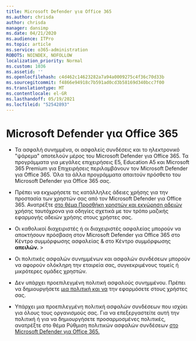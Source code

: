 ```yaml
---
title: Microsoft Defender για Office 365
ms.author: chrisda
author: chrisda
manager: dansimp
ms.date: 04/21/2020
ms.audience: ITPro
ms.topic: article
ms.service: o365-administration
ROBOTS: NOINDEX, NOFOLLOW
localization_priority: Normal
ms.custom: 1036
ms.assetid: ''
ms.openlocfilehash: c4d462c14623282a7a94a0009275c4f36c70d33b
ms.sourcegitcommit: f4866e94918c7b591ad0cd3b58169d340bcc7f00
ms.translationtype: MT
ms.contentlocale: el-GR
ms.lasthandoff: 05/19/2021
ms.locfileid: "52542893"
---
```

# <a name="microsoft-defender-for-office-365"></a>Microsoft Defender για Office 365

- Τα ασφαλή συνημμένα, οι ασφαλείς συνδέσεις και το ηλεκτρονικό "ψάρεμα" αποτελούν μέρος του Microsoft Defender για Office 365. Τα προγράμματα για μεγάλες επιχειρήσεις E5, Education A5 και Microsoft 365 Premium για Επιχειρήσεις περιλαμβάνουν τον Microsoft Defender για Office 365. Όλα τα άλλα προγράμματα απαιτούν πρόσθετο του Microsoft Defender για Office 365 σας.

- Πρέπει να εκχωρήσετε τις κατάλληλες άδειες χρήσης για την προστασία των χρηστών σας από τον Microsoft Defender για Office 365. Ανατρέξτε [στο θέμα Προσθήκη χρηστών και εκχώρηση αδειών](/microsoft-365/admin/add-users/add-users) χρήσης ταυτόχρονα για οδηγίες σχετικά με τον τρόπο μαζικής εφαρμογής αδειών χρήσης στους χρήστες σας.

- Οι καθολικοί διαχειριστές ή οι διαχειριστές ασφαλείας μπορούν να αποκτήσουν πρόσβαση στον Microsoft Defender για Office 365 στο Κέντρο συμμόρφωσης ασφαλείας & στο Κέντρο συμμόρφωσης **απειλών.** \> 

- Οι πολιτικές ασφαλών συνημμένων και ασφαλών συνδέσεων μπορούν να αφορούν ολόκληρη την εταιρεία σας, συγκεκριμένους τομείς ή μικρότερες ομάδες χρηστών.

- Δεν υπάρχει προεπιλεγμένη πολιτική ασφαλούς συνημμένου. Πρέπει να δημιουργήσετε [μια πολιτική και να](/microsoft-365/security/office-365-security/set-up-atp-safe-attachments-policies) την εφαρμόσετε στους χρήστες σας.

- Υπάρχει μια προεπιλεγμένη πολιτική ασφαλών συνδέσεων που ισχύει για όλους τους οργανισμούς σας. Για να επεξεργαστείτε αυτή την πολιτική ή για να δημιουργήσετε προσαρμοσμένες πολιτικές, ανατρέξτε στο θέμα Ρύθμιση πολιτικών ασφαλών συνδέσεων [στο Microsoft Defender για Office 365.](/microsoft-365/security/office-365-security/set-up-atp-safe-links-policies)
